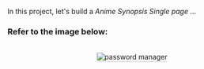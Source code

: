 In this project, let's build a *Anime Synopsis Single page* ...

### Refer to the image below:

<br/>
<div style="text-align: center;">
    <img src="https://i.ibb.co/PWFnC95/Screenshot-18.png" alt="password manager" style="max-width:70%;box-shadow:0 2.8px 2.2px rgba(0, 0, 0, 0.12)">
</div>
<br/>
